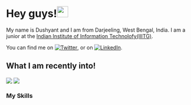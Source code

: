 # Hey guys!<img src="https://raw.githubusercontent.com/MartinHeinz/MartinHeinz/master/wave.gif" width="30px">

My name is Dushyant and I am from Darjeeling, West Bengal, India. I am a junior at the <a href ="https://www.iiitg.ac.in/">Indian Institute of Information Technolofy(IIITG)</a>. 

You can find me on [![Twitter][1.2]][1], or on [![LinkedIn][3.2]][3].

<!--Icons -->
[1.2]: https://i.imgur.com/wWzX9uB.png (twitter icon without padding)
[3.2]: https://raw.githubusercontent.com/MartinHeinz/MartinHeinz/master/linkedin-3-16.png (LinkedIn icon without padding)

[1]: https://twitter.com/Kiachi5
[3]: https://www.linkedin.com/in/dushyant-rai/

## What I am recently into!

<img align="center" src="https://github-readme-stats.vercel.app/api/top-langs/?username=kiachi09&theme=tokyonight&layout=compact" />
<img align="center" src="https://github-readme-stats.vercel.app/api?username=kiachi09&theme=tokyonight&layout=compact" />

### My Skills 
